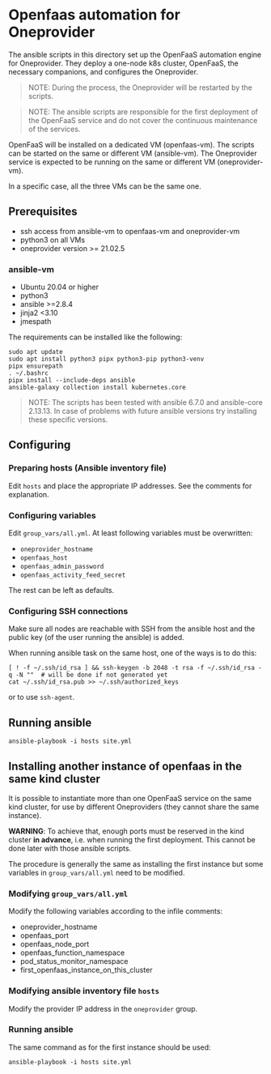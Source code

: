 # Openfaas automation for Oneprovider

The ansible scripts in this directory set up the OpenFaaS automation
engine for Oneprovider. They deploy a one-node k8s cluster, OpenFaaS,
the necessary companions, and configures the Oneprovider.

> NOTE: During the process, the Oneprovider will be restarted by the scripts.

> NOTE: The ansible scripts are responsible for the first deployment
> of the OpenFaaS service and do not cover the continuous maintenance
> of the services.

OpenFaaS will be installed on a dedicated VM (openfaas-vm). 
The scripts can be started on the same or different VM (ansible-vm).
The Oneprovider service is expected to be running on the same or different VM (oneprovider-vm).

In a specific case, all the three VMs can be the same one.


## Prerequisites
- ssh access from ansible-vm to openfaas-vm and oneprovider-vm
- python3 on all VMs
- oneprovider version >= 21.02.5

### ansible-vm
- Ubuntu 20.04 or higher
- python3
- ansible >=2.8.4
- jinja2 <3.10
- jmespath

The requirements can be installed like the following:
```
sudo apt update
sudo apt install python3 pipx python3-pip python3-venv
pipx ensurepath
. ~/.bashrc
pipx install --include-deps ansible
ansible-galaxy collection install kubernetes.core
```

> NOTE: The scripts has been tested with ansible 6.7.0 and ansible-core 2.13.13.
> In case of problems with future ansible versions try installing these specific versions.

## Configuring

### Preparing hosts (Ansible inventory file)
Edit `hosts` and place the appropriate IP addresses. See the comments for explanation.

### Configuring variables
Edit `group_vars/all.yml`. At least following variables must be overwritten:
- `oneprovider_hostname`
- `openfaas_host`
- `openfaas_admin_password`
- `openfaas_activity_feed_secret`

The rest can be left as defaults.

### Configuring SSH connections
Make sure all nodes are reachable with SSH from the ansible host and
the public key (of the user running the ansible) is added.

When running ansible task on the same host, one of the ways is to do this:
```console
[ ! -f ~/.ssh/id_rsa ] && ssh-keygen -b 2048 -t rsa -f ~/.ssh/id_rsa -q -N ""  # will be done if not generated yet
cat ~/.ssh/id_rsa.pub >> ~/.ssh/authorized_keys
```

or to use `ssh-agent`.


## Running ansible
```
ansible-playbook -i hosts site.yml
```


## Installing another instance of openfaas in the same kind cluster

It is possible to instantiate more than one OpenFaaS service on the same kind cluster,
for use by different Oneproviders (they cannot share the same instance).

**WARNING**: To achieve that, enough ports must be reserved in the kind cluster 
**in advance**, i.e. when running the first deployment.
This cannot be done later with those ansible scripts.

The procedure is generally the same as installing the first instance
but some variables in `group_vars/all.yml` need to be modified.


### Modifying `group_vars/all.yml`
Modify the following variables according to the infile comments:
- oneprovider_hostname
- openfaas_port
- openfaas_node_port
- openfaas_function_namespace
- pod_status_monitor_namespace
- first_openfaas_instance_on_this_cluster

### Modifying ansible inventory file `hosts`
Modify the provider IP address in the `oneprovider` group.

### Running ansible
The same command as for the first instance should be used:
```
ansible-playbook -i hosts site.yml
```

